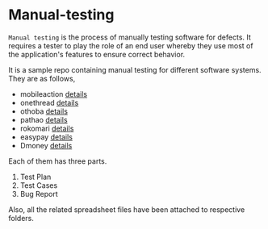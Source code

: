 # Manual-testing

`Manual testing` is the process of manually testing software for defects. It requires a tester to play the role of an end user whereby they use most of the application's features to ensure correct behavior.

It is a sample repo containing manual testing for different software systems. They are as follows,

- mobileaction [details](mobileaction-testcases/README.md)
- onethread [details](onethread-testcases/README.md)
- othoba [details](othoba-testcase/README.md)
- pathao [details](pathao-testcases/README.md)
- rokomari [details](rokomari-testcases/README.md)
- easypay [details](https://docs.google.com/spreadsheets/d/1HpGKfdVz2oMZbJdpuwNpcEpuRoI_sc8L4kYYZk8Fgb4/edit?usp=drive_link)
- Dmoney [details](https://docs.google.com/spreadsheets/d/1t_y3LN4n-u_gD7lYIlB6VuaHBE8gyGb_/edit?usp=drive_link&ouid=104145674315039602633&rtpof=true&sd=true)

Each of them has three parts.

01. Test Plan
02. Test Cases
03. Bug Report

Also, all the related spreadsheet files have been attached to respective folders.
